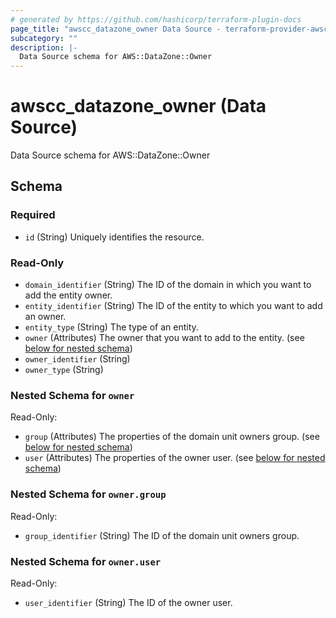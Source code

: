```yaml
---
# generated by https://github.com/hashicorp/terraform-plugin-docs
page_title: "awscc_datazone_owner Data Source - terraform-provider-awscc"
subcategory: ""
description: |-
  Data Source schema for AWS::DataZone::Owner
---
```


# awscc_datazone_owner (Data Source)

Data Source schema for AWS::DataZone::Owner



<!-- schema generated by tfplugindocs -->
## Schema

### Required

- `id` (String) Uniquely identifies the resource.

### Read-Only

- `domain_identifier` (String) The ID of the domain in which you want to add the entity owner.
- `entity_identifier` (String) The ID of the entity to which you want to add an owner.
- `entity_type` (String) The type of an entity.
- `owner` (Attributes) The owner that you want to add to the entity. (see [below for nested schema](#nestedatt--owner))
- `owner_identifier` (String)
- `owner_type` (String)

<a id="nestedatt--owner"></a>
### Nested Schema for `owner`

Read-Only:

- `group` (Attributes) The properties of the domain unit owners group. (see [below for nested schema](#nestedatt--owner--group))
- `user` (Attributes) The properties of the owner user. (see [below for nested schema](#nestedatt--owner--user))

<a id="nestedatt--owner--group"></a>
### Nested Schema for `owner.group`

Read-Only:

- `group_identifier` (String) The ID of the domain unit owners group.


<a id="nestedatt--owner--user"></a>
### Nested Schema for `owner.user`

Read-Only:

- `user_identifier` (String) The ID of the owner user.
